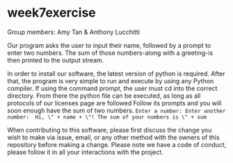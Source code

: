 # week7exercise
Group members: Amy Tan & Anthony Lucchitti

Our program asks the user to input their name, followed
by a prompt to enter two numbers. The sum of those
numbers-along with a greeting-is then printed to the
output stream.

In order to install our software, the latest version of
python is required. After that, the program is very
simple to run and execute by using any Python compiler.
If using the command prompt, the user must cd into the
correct directory. From there the python file can be
executed, as long as all protocols of our licenses
page are followed Follow its prompts and you will soon
enough have the sum of two numbers.
`Enter a number:
 Enter another number: 
 Hi, \" + name + \"! The sum of your numbers is \" +
 sum`

When contributing to this software, please first
discuss the change you wish to make via issue, email,
or any other method with the owners of this repository
before making a change. Please note we have a code of
conduct, please follow it in all your interactions with
the project.